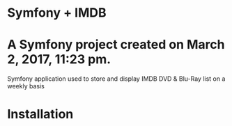 Symfony + IMDB
==============
A Symfony project created on March 2, 2017, 11:23 pm.
=====================================================
Symfony application used to store and display IMDB DVD &amp; Blu-Ray list on a weekly basis

Installation
============

